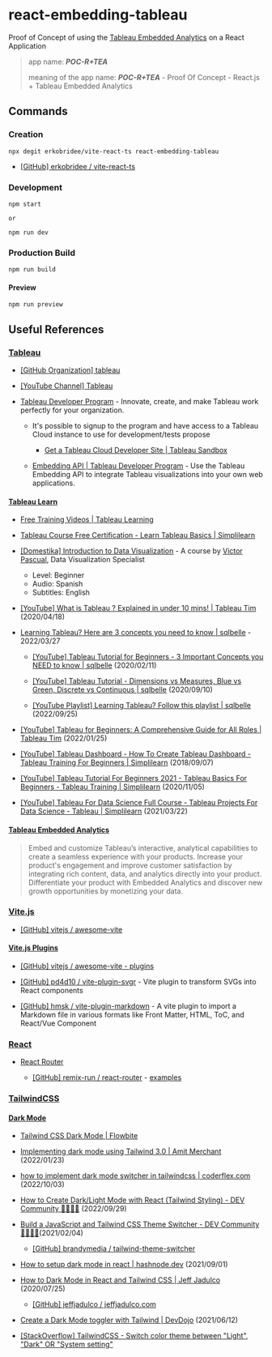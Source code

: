 # react-embedding-tableau

Proof of Concept of using the [Tableau Embedded Analytics](https://www.tableau.com/products/embedded-analytics) on a React Application

> app name: _**POC-R+TEA**_
>
> meaning of the app name: _**POC-R+TEA**_ - Proof Of Concept - React.js + Tableau Embedded Analytics

## Commands

### Creation

```
npx degit erkobridee/vite-react-ts react-embedding-tableau
```

- [[GitHub] erkobridee / vite-react-ts](https://github.com/erkobridee/vite-react-ts)

### Development

```
npm start

or

npm run dev
```

### Production Build

```
npm run build
```

#### Preview

```
npm run preview
```

## Useful References

### [Tableau](https://www.tableau.com/)

- [[GitHub Organization] tableau](https://github.com/tableau)

- [[YouTube Channel] Tableau](https://www.youtube.com/@tableau)

- [Tableau Developer Program](https://www.tableau.com/developer) - Innovate, create, and make Tableau work perfectly for your organization.

  - It's possible to signup to the program and have access to a Tableau Cloud instance to use for development/tests propose

    - [Get a Tableau Cloud Developer Site | Tableau Sandbox](https://www.tableau.com/developer/get-site)

  - [Embedding API | Tableau Developer Program](https://www.tableau.com/developer/tools/embedding-api) - Use the Tableau Embedding API to integrate Tableau visualizations into your own web applications.

#### [Tableau Learn](https://www.tableau.com/learn)

- [Free Training Videos | Tableau Learning](https://www.tableau.com/learn/training)

- [Tableau Course Free Certification - Learn Tableau Basics | Simplilearn](https://www.simplilearn.com/learn-tableau-online-free-course-skillup)

- [[Domestika] Introduction to Data Visualization](https://www.domestika.org/en/courses/64-introduction-to-data-visualization) - A course by [Victor Pascual](https://www.domestika.org/en/victorpascual), Data Visualization Specialist

  - Level: Beginner
  - Audio: Spanish
  - Subtitles: English

- [[YouTube] What is Tableau ? Explained in under 10 mins! | Tableau Tim](https://www.youtube.com/watch?v=7Jl-RwkzqQ4) (2020/04/18)

- [Learning Tableau? Here are 3 concepts you need to know | sqlbelle](https://www.sqlbelle.com/blog/learning-tableau-3-concepts-you-need-to-know) - 2022/03/27

  - [[YouTube] Tableau Tutorial for Beginners - 3 Important Concepts you NEED to know | sqlbelle](https://www.youtube.com/watch?v=4fst9Zm4-BM) (2020/02/11)

  - [[YouTube] Tableau Tutorial - Dimensions vs Measures, Blue vs Green, Discrete vs Continuous | sqlbelle](https://www.youtube.com/watch?v=LaDOkX1iWp8) (2020/09/10)

  - [[YouTube Playlist] Learning Tableau? Follow this playlist | sqlbelle](https://www.youtube.com/playlist?list=PLkZ_g9Y7eszLQMnIy0hylgO9kJD4643jn) (2022/09/25)

- [[YouTube] Tableau for Beginners: A Comprehensive Guide for All Roles | Tableau Tim](https://www.youtube.com/watch?v=ayc6AjOuQb0) (2022/01/25)

- [[YouTube] Tableau Dashboard - How To Create Tableau Dashboard - Tableau Training For Beginners | Simplilearn](https://www.youtube.com/watch?v=Hr5IE0qYkRs) (2018/09/07)

- [[YouTube] Tableau Tutorial For Beginners 2021 - Tableau Basics For Beginners - Tableau Training | Simplilearn](https://www.youtube.com/watch?v=l5HHUk7d8Xg) (2020/11/05)

- [[YouTube] Tableau For Data Science Full Course - Tableau Projects For Data Science - Tableau | Simplilearn](https://www.youtube.com/watch?v=C116gs2Y1nU) (2021/03/22)

#### [Tableau Embedded Analytics](https://www.tableau.com/products/embedded-analytics)

> Embed and customize Tableau’s interactive, analytical capabilities to create a seamless experience with your products. Increase your product's engagement and improve customer satisfaction by integrating rich content, data, and analytics directly into your product. Differentiate your product with Embedded Analytics and discover new growth opportunities by monetizing your data.

### [Vite.js](https://vitejs.dev/)

- [[GitHub] vitejs / awesome-vite](https://github.com/vitejs/awesome-vite)

#### [Vite.js Plugins](https://vitejs.dev/plugins/)

- [[GitHub] vitejs / awesome-vite - plugins](https://github.com/vitejs/awesome-vite#plugins)

- [[GitHub] pd4d10 / vite-plugin-svgr](https://github.com/pd4d10/vite-plugin-svgr) - Vite plugin to transform SVGs into React components

- [[GitHub] hmsk / vite-plugin-markdown](https://github.com/hmsk/vite-plugin-markdown) - A vite plugin to import a Markdown file in various formats like Front Matter, HTML, ToC, and React/Vue Component

### [React](https://reactjs.org/)

- [React Router](https://reactrouter.com/)

  - [[GitHub] remix-run / react-router](https://github.com/remix-run/react-router) - [examples](https://github.com/remix-run/react-router/tree/main/examples)

### [TailwindCSS](https://tailwindcss.com/)

#### [Dark Mode](https://tailwindcss.com/docs/dark-mode)

- [Tailwind CSS Dark Mode | Flowbite](https://flowbite.com/docs/customize/dark-mode/)

- [Implementing dark mode using Tailwind 3.0 | Amit Merchant](https://www.amitmerchant.com/implementing-dark-mode-using-tailwind-3/) (2022/01/23)

- [how to implement dark mode switcher in tailwindcss | coderflex.com](https://coderflex.com/blog/how-to-implement-dark-mode-switcher-in-tailwindcss) (2022/10/03)

- [How to Create Dark/Light Mode with React (Tailwind Styling) - DEV Community 👩‍💻👨‍💻](https://dev.to/naomipham_/how-to-create-darklight-mode-with-react-and-tailwind-59e0) (2022/09/29)

- [Build a JavaScript and Tailwind CSS Theme Switcher - DEV Community 👩‍💻👨‍💻](https://dev.to/brandymedia/build-a-javascript-and-tailwind-css-theme-switcher-4hbc)(2021/02/04)

  - [[GitHub] brandymedia / tailwind-theme-switcher](https://github.com/brandymedia/tailwind-theme-switcher)

- [How to setup dark mode in react | hashnode.dev](https://logan1x.hashnode.dev/dark-mode-in-reactjs-using-tailwindcss) (2021/09/01)

- [How to Dark Mode in React and Tailwind CSS | Jeff Jadulco](https://jeffjadulco.com/blog/dark-mode-react-tailwind) (2020/07/25)

  - [[GitHub] jeffjadulco / jeffjadulco.com](https://github.com/jeffjadulco/jeffjadulco.com)

- [Create a Dark Mode toggler with Tailwind | DevDojo](https://devdojo.com/savio/create-a-dark-mode-toggler-with-tailwind) (2021/06/12)

- [[StackOverflow] TailwindCSS - Switch color theme between "Light", "Dark" OR "System setting"](https://stackoverflow.com/a/66499064)
